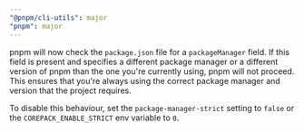 ```yaml
---
"@pnpm/cli-utils": major
"pnpm": major
---
```


pnpm will now check the `package.json` file for a `packageManager` field. If this field is present and specifies a different package manager or a different version of pnpm than the one you're currently using, pnpm will not proceed. This ensures that you're always using the correct package manager and version that the project requires.

To disable this behaviour, set the `package-manager-strict` setting to `false` or the `COREPACK_ENABLE_STRICT` env variable to `0`.
